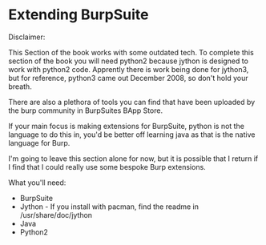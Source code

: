 # Extending BurpSuite

Disclaimer:  
  
This Section of the book works with some outdated tech. To complete this section of the book you will need python2 because jython is designed to work with python2 code. Apprently there is work being done for jython3, but for reference, python3 came out December 2008, so don't hold your breath.  
  
There are also a plethora of tools you can find that have been uploaded by the burp community in BurpSuites BApp Store.  
  
If your main focus is making extensions for BurpSuite, python is not the language to do this in, you'd be better off learning java as that is the native language for Burp.  

I'm going to leave this section alone for now, but it is possible that I return if I find that I could really use some bespoke Burp extensions.  
  
What you'll need:  
* BurpSuite  
* Jython - If you install with pacman, find the readme in /usr/share/doc/jython  
* Java  
* Python2  
